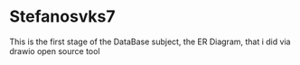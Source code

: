 # Stefanosvks7

This is the first stage of the DataBase subject, the ER Diagram, that i did via drawio open source tool
